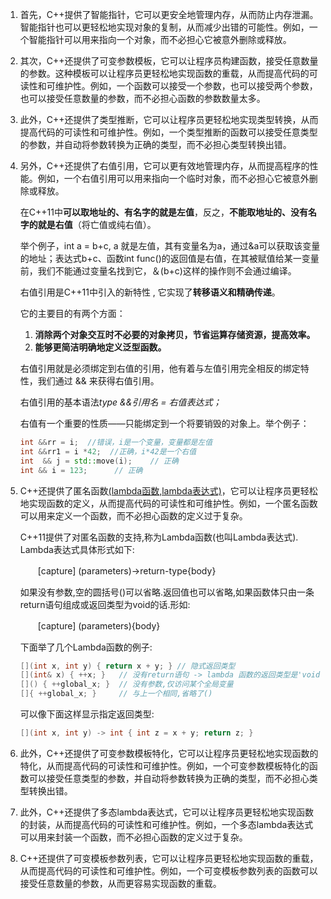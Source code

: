 1. 首先，C++提供了智能指针，它可以更安全地管理内存，从而防止内存泄漏。智能指针也可以更轻松地实现对象的复制，从而减少出错的可能性。例如，一个智能指针可以用来指向一个对象，而不必担心它被意外删除或释放。

2. 其次，C++还提供了可变参数模板，它可以让程序员构建函数，接受任意数量的参数。这种模板可以让程序员更轻松地实现函数的重载，从而提高代码的可读性和可维护性。例如，一个函数可以接受一个参数，也可以接受两个参数，也可以接受任意数量的参数，而不必担心函数的参数数量太多。

3. 此外，C++还提供了类型推断，它可以让程序员更轻松地实现类型转换，从而提高代码的可读性和可维护性。例如，一个类型推断的函数可以接受任意类型的参数，并自动将参数转换为正确的类型，而不必担心类型转换出错。

4. 另外，C++还提供了右值引用，它可以更有效地管理内存，从而提高程序的性能。例如，一个右值引用可以用来指向一个临时对象，而不必担心它被意外删除或释放。

   

   在C++11中**可以取地址的、有名字的就是左值**，反之，**不能取地址的、没有名字的就是右值**（将亡值或纯右值）。

   举个例子，int a = b+c, a 就是左值，其有变量名为a，通过&a可以获取该变量的地址；表达式b+c、函数int func()的返回值是右值，在其被赋值给某一变量前，我们不能通过变量名找到它，＆(b+c)这样的操作则不会通过编译。

   

   右值引用是C++11中引入的新特性 , 它实现了**转移语义和精确传递**。

   它的主要目的有两个方面：

   1. **消除两个对象交互时不必要的对象拷贝，节省运算存储资源，提高效率。**
   2. **能够更简洁明确地定义泛型函数。**

   右值引用就是必须绑定到右值的引用，他有着与左值引用完全相反的绑定特性，我们通过 && 来获得右值引用。

   右值引用的基本语法*type &&引用名 = 右值表达式；*

   右值有一个重要的性质——只能绑定到一个将要销毁的对象上。举个例子：

   ```c++
   int &&rr = i;  //错误，i是一个变量，变量都是左值
   int &&rr1 = i *42;  //正确，i*42是一个右值
   int	&& j = std::move(i);	// 正确
   int && i = 123;		// 正确
   ```

   

5. C++还提供了匿名函数[(lambda函数,lambda表达式)](https://www.cnblogs.com/pzhfei/archive/2013/01/14/lambda_expression.html)，它可以让程序员更轻松地实现函数的定义，从而提高代码的可读性和可维护性。例如，一个匿名函数可以用来定义一个函数，而不必担心函数的定义过于复杂。

   C++11提供了对匿名函数的支持,称为Lambda函数(也叫Lambda表达式). Lambda表达式具体形式如下:

   　　[capture] (parameters)->return-type{body}

   如果没有参数,空的圆括号()可以省略.返回值也可以省略,如果函数体只由一条return语句组成或返回类型为void的话.形如:

   　　[capture] (parameters){body}

   下面举了几个Lambda函数的例子: 　　　　

   ```c++
   [](int x, int y) { return x + y; } // 隐式返回类型
   [](int& x) { ++x; }   // 没有return语句 -> lambda 函数的返回类型是'void'
   []() { ++global_x; }  // 没有参数,仅访问某个全局变量
   []{ ++global_x; }     // 与上一个相同,省略了()
   ```

   可以像下面这样显示指定返回类型: 

   ```c++
   [](int x, int y) -> int { int z = x + y; return z; }
   ```

   

6. 此外，C++还提供了可变参数模板特化，它可以让程序员更轻松地实现函数的特化，从而提高代码的可读性和可维护性。例如，一个可变参数模板特化的函数可以接受任意类型的参数，并自动将参数转换为正确的类型，而不必担心类型转换出错。

7. 此外，C++还提供了多态lambda表达式，它可以让程序员更轻松地实现函数的封装，从而提高代码的可读性和可维护性。例如，一个多态lambda表达式可以用来封装一个函数，而不必担心函数的定义过于复杂。

8. C++还提供了可变模板参数列表，它可以让程序员更轻松地实现函数的重载，从而提高代码的可读性和可维护性。例如，一个可变模板参数列表的函数可以接受任意数量的参数，从而更容易实现函数的重载。
